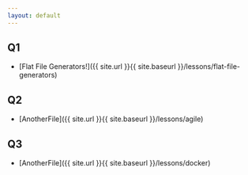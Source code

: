 ```yaml
---
layout: default
---
```


## Q1
 - [Flat File Generators!]({{ site.url }}{{ site.baseurl }}/lessons/flat-file-generators)

## Q2 
 - [AnotherFile]({{ site.url }}{{ site.baseurl }}/lessons/agile)
 
## Q3
  - [AnotherFile]({{ site.url }}{{ site.baseurl }}/lessons/docker)
